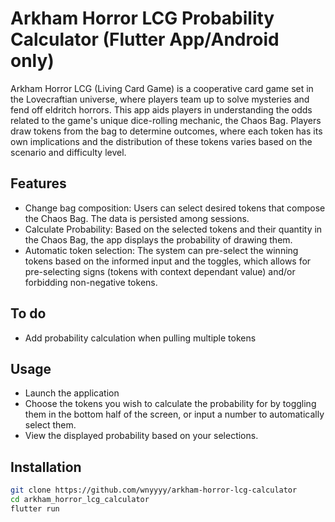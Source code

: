 # Arkham Horror LCG Probability Calculator (Flutter App/Android only)
Arkham Horror LCG (Living Card Game) is a cooperative card game set in the Lovecraftian universe, where players team up to solve mysteries and fend off eldritch horrors. This app aids players in understanding the odds related to the game's unique dice-rolling mechanic, the Chaos Bag. Players draw tokens from the bag to determine outcomes, where each token has its own implications and the distribution of these tokens varies based on the scenario and difficulty level.

## Features
- Change bag composition: Users can select desired tokens that compose the Chaos Bag. The data is persisted among sessions.
- Calculate Probability: Based on the selected tokens and their quantity in the Chaos Bag, the app displays the probability of drawing them.
- Automatic token selection: The system can pre-select the winning tokens based on the informed input and the toggles, which allows for pre-selecting signs (tokens with context dependant value) and/or forbidding non-negative tokens.

## To do
- Add probability calculation when pulling multiple tokens

## Usage
- Launch the application
- Choose the tokens you wish to calculate the probability for by toggling them in the bottom half of the screen, or input a number to automatically select them.
- View the displayed probability based on your selections.

## Installation
```bash
git clone https://github.com/wnyyyy/arkham-horror-lcg-calculator
cd arkham_horror_lcg_calculator
flutter run
